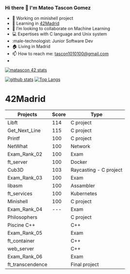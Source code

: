 ### Hi there :wave: I'm Mateo Tascon Gomez
<!--
**parismart/parismart** is a :sparkles: _special_ :sparkles: repository because its `README.md` (this file) appears on your GitHub profile.
-->
- :telescope: Working on minishell project
- :seedling: Learning in [42Madrid](https://www.42madrid.com)
- :dancers: I’m looking to collaborate on Machine Learning
- :computer: Expertises with C language and Unix system
- :male-technologist: Junior Software Dev
- :house: Living in Madrid
- :mailbox: How to reach me: tascon1010100@gmail.com
- 
[![matascon 42 stats](https://badge42.herokuapp.com/api/stats/matascon)](https://github.com/JaeSeoKim/badge42)

[![github stats](https://github-readme-stats.vercel.app/api?username=matascon&count_private=true&show_icons=true&theme=dark)](https://github.com/parismart/github-readme-stats)
[![Top Langs](https://github-readme-stats.vercel.app/api/top-langs/?username=parismart&layout=compact&exclude_repo=ft_server&langs_count=15&theme=highcontrast)](https://github.com/parismart/github-readme-stats)

# 42Madrid
|   Projects	|  Score	| Type |
|---	|---	|--- |
| Libft | 114 | C project |
| Get_Next_Line	| 115 | C project |
| Printf	| 100 | C project |
| NetWhat | 100 | Network |
| Exam_Rank_02 | 100 | Exam |
| ft_server | 100 | Docker |
| Cub3D | 103 | Raycasting - C project |
| Exam_Rank_03 | 100 | Exam |
| libasm | 100 | Assambler |
| ft_services | 100 | Kubernetes |
| Minishell | 100 | C project |
| Exam_Rank_04 | --- | Exam |
| Philosophers |  | C project |
| Piscine C++ |  | C++ |
| Exam_Rank_05 |  | Exam |
| ft_container | | C++ |
| web_server | | C++ |
| Exam_Rank_06 |  | Exam |
| ft_transcendence | | Final project |
